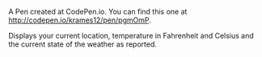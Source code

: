 A Pen created at CodePen.io. You can find this one at http://codepen.io/krames12/pen/pgmOmP.

 Displays your current location, temperature in Fahrenheit and Celsius and the current state of the weather as reported.

